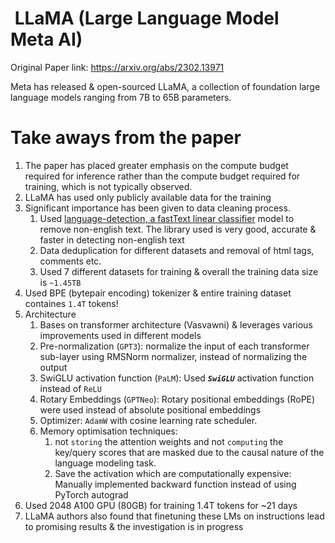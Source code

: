 #  LLaMA (Large Language Model Meta AI)

Original Paper link: https://arxiv.org/abs/2302.13971

Meta has released & open-sourced LLaMA, a collection of foundation large language models ranging from 7B to 65B parameters.

# Take aways from the paper

1. The paper has placed greater emphasis on the compute budget required for inference rather than the compute budget required for training, which is not typically observed.
2. LLaMA has used only publicly available data for the training
3. Significant importance has been given to  data cleaning process.
   1. Used [language-detection, a fastText linear classifier](https://fasttext.cc/docs/en/language-identification.html) model to remove non-english text. The library used is very good, accurate & faster in detecting non-english text
   2. Data deduplication for different datasets and removal of html tags, comments etc.
   3. Used 7 different datasets for training & overall the training data size is `~1.45TB`
4. Used BPE (bytepair encoding) tokenizer & entire training dataset containes `1.4T` tokens!
5. Architecture
   1. Bases on transformer architecture (Vasvawni) & leverages various improvements used in different models
   2. Pre-normalization (`GPT3`): normalize the input of each transformer sub-layer using  RMSNorm normalizer, instead of normalizing the output
   3. SwiGLU activation function (`PaLM`): Used __*`SwiGLU`*__ activation function instead of `ReLU`
   4. Rotary Embeddings (`GPTNeo`): Rotary positional embeddings (RoPE) were used instead of absolute positional embeddings
   5. Optimizer: `AdamW` with cosine learning rate scheduler.
   6. Memory optimisation techniques:
       1.  not `storing` the attention weights and not `computing` the key/query scores that are masked due to the causal nature of the language modeling task.
       2.  Save the activation which are computationally expensive: Manually implemented backward function instead of using PyTorch autograd
6. Used 2048 A100 GPU (80GB) for training 1.4T tokens for ~21 days
7. LLaMA authors also found that finetuning these LMs on instructions lead to promising results & the investigation is in progress

